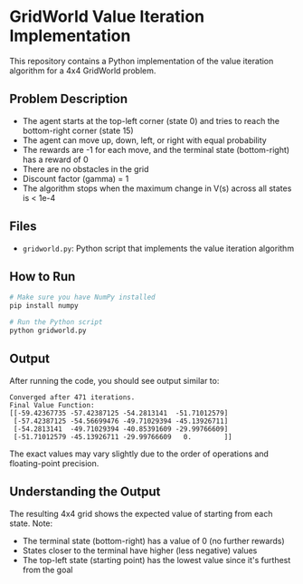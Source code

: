 # GridWorld Value Iteration Implementation

This repository contains a Python implementation of the value iteration algorithm for a 4x4 GridWorld problem.

## Problem Description

- The agent starts at the top-left corner (state 0) and tries to reach the bottom-right corner (state 15)
- The agent can move up, down, left, or right with equal probability 
- The rewards are -1 for each move, and the terminal state (bottom-right) has a reward of 0
- There are no obstacles in the grid
- Discount factor (gamma) = 1 
- The algorithm stops when the maximum change in V(s) across all states is < 1e-4

## Files

- `gridworld.py`: Python script that implements the value iteration algorithm

## How to Run

```bash
# Make sure you have NumPy installed
pip install numpy

# Run the Python script
python gridworld.py
```

## Output

After running the code, you should see output similar to:

```
Converged after 471 iterations.
Final Value Function:
[[-59.42367735 -57.42387125 -54.2813141  -51.71012579]
 [-57.42387125 -54.56699476 -49.71029394 -45.13926711]
 [-54.2813141  -49.71029394 -40.85391609 -29.99766609]
 [-51.71012579 -45.13926711 -29.99766609   0.        ]]
```

The exact values may vary slightly due to the order of operations and floating-point precision.

## Understanding the Output

The resulting 4x4 grid shows the expected value of starting from each state. Note:

- The terminal state (bottom-right) has a value of 0 (no further rewards)
- States closer to the terminal have higher (less negative) values
- The top-left state (starting point) has the lowest value since it's furthest from the goal

